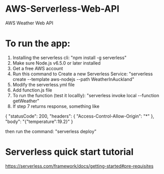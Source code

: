 # AWS-Serverless-Web-API
AWS Weather Web API

# To run the app:
1. Installing the serverless cli:
    "npm install -g serverless"
2. Make sure Node.js v6.5.0 or later installed
3. Get a free AWS account
4. Run this command to Create a new Serverless Service: "serverless create --template aws-nodejs --path WeatherInAuckland"
5. Modify the serverless.yml file 
6. Add function.js file
7. To run the function (test it locallly): "serverless invoke local --function getWeather"
8. If step 7 returns response, something like

{
    "statusCode": 200,
    "headers": {
        "Access-Control-Allow-Origin": "*"
    },
    "body": "{\"temperature\":19.2}"
}

then run the command: "serverless deploy"

 
# Serverless quick start tutorial
https://serverless.com/framework/docs/getting-started#pre-requisites

